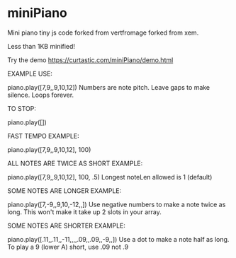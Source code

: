 # miniPiano
Mini piano tiny js code forked from vertfromage forked from xem.

Less than 1KB minified!

Try the demo https://curtastic.com/miniPiano/demo.html

EXAMPLE USE:

piano.play([7,9,,9,10,12])
Numbers are note pitch.
Leave gaps to make silence.
Loops forever.

TO STOP:

piano.play([])

FAST TEMPO EXAMPLE:

piano.play([7,9,,9,10,12], 100)

ALL NOTES ARE TWICE AS SHORT EXAMPLE:

piano.play([7,9,,9,10,12], 100, .5)
Longest noteLen allowed is 1 (default)

SOME NOTES ARE LONGER EXAMPLE:

piano.play([7,-9,,9,10,-12,,])
Use negative numbers to make a note twice as long.
This won't make it take up 2 slots in your array.

SOME NOTES ARE SHORTER EXAMPLE:

piano.play([.11,,.11,,-11,,,,.09,,.09,,-9,,])
Use a dot to make a note half as long.
To play a 9 (lower A) short, use .09 not .9
